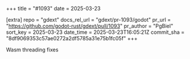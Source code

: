 +++
title = "#1093"
date = 2025-03-23

[extra]
repo = "gdext"
docs_rel_url = "gdext/pr-1093/godot"
pr_url = "https://github.com/godot-rust/gdext/pull/1093"
pr_author = "PgBiel"
sort_key = 2025-03-23
date_time = 2025-03-23T16:05:21Z
commit_sha = "8df9069353c57ae0272a2df5785a31e75b1fc05f"
+++

Wasm threading fixes
